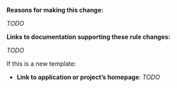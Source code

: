 **Reasons for making this change:**

_TODO_

**Links to documentation supporting these rule changes:**

_TODO_

If this is a new template:

- **Link to application or project’s homepage**: _TODO_
